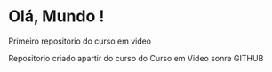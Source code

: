 # Olá, Mundo !
 Primeiro repositorio do curso em video

Repositorio criado apartir do curso do Curso em Video sonre GITHUB